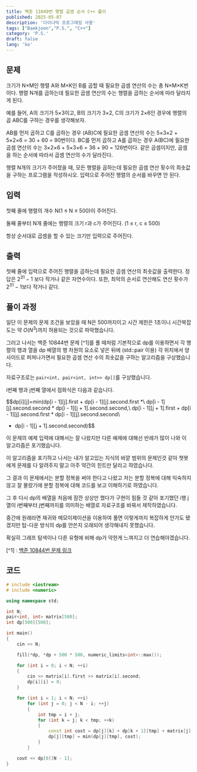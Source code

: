 ```yaml
---
title: 백준 11049번 행렬 곱셈 순서 C++ 풀이
published: 2025-05-07
description: '다이나믹 프로그래밍 사용'
tags: ["Baekjoon","P.S.", "C++"]
category: 'P.S.'
draft: false 
lang: 'ko'
---
```


## 문제

크기가 N×M인 행렬 A와 M×K인 B를 곱할 때 필요한 곱셈 연산의 수는 총 N×M×K번이다. 행렬 N개를 곱하는데 필요한 곱셈 연산의 수는
행렬을 곱하는 순서에 따라 달라지게 된다.

예를 들어, A의 크기가 5×3이고, B의 크기가 3×2, C의 크기가 2×6인 경우에 행렬의 곱 ABC를 구하는 경우를 생각해보자.

AB를 먼저 곱하고 C를 곱하는 경우 (AB)C에 필요한 곱셈 연산의 수는 5×3×2 + 5×2×6 = 30 + 60 = 90번이다.
BC를 먼저 곱하고 A를 곱하는 경우 A(BC)에 필요한 곱셈 연산의 수는 3×2×6 + 5×3×6 = 36 + 90 = 126번이다.
같은 곱셈이지만, 곱셈을 하는 순서에 따라서 곱셈 연산의 수가 달라진다.

행렬 N개의 크기가 주어졌을 때, 모든 행렬을 곱하는데 필요한 곱셈 연산 횟수의 최솟값을 구하는 프로그램을 작성하시오. 입력으로 주어진 행렬의
순서를 바꾸면 안 된다.

## 입력

첫째 줄에 행렬의 개수 N(1 ≤ N ≤ 500)이 주어진다.

둘째 줄부터 N개 줄에는 행렬의 크기 r과 c가 주어진다. (1 ≤ r, c ≤ 500)

항상 순서대로 곱셈을 할 수 있는 크기만 입력으로 주어진다.

## 출력

첫째 줄에 입력으로 주어진 행렬을 곱하는데 필요한 곱셈 연산의 최솟값을 출력한다. 정답은 $2^{31}-1$ 보다 작거나 같은 자연수이다.
또한, 최악의 순서로 연산해도 연산 횟수가 $2^{31}-1$보다 작거나 같다.

## 풀이 과정

일단 이 문제의 문제 조건을 보았을 때 N은 500까지이고 시간 제한은 1초이니 시간복잡도는 약 $O(N^3)$까지 허용되는 것으로 파악했습니다.

그러고 나서는 백준 10844번 문제 [^1]를 풀 때처럼 기본적으로 dp를 이용하면서 각 행렬의 행과 열을 dp 배열의 행 차원의 요소로 넣은
뒤에 (std::pair 이용) 각 위치에서 양 사이드로 퍼져나가면서 필요한 곱셈 연산 수의 최솟값을 구하는 알고리즘을 구상했습니다.

자료구조로는 `pair<int, pair<int, int>> dp[]`를 구상했습니다.

i번째 행과 j번째 열에서 점화식은 다음과 같습니다.

 $$dp[i][j]=min(dp[i - 1][j].first + dp[i - 1][j].second.first *\\
dp[i - 1][j].second.second * dp[i - 1][j + 1].second.second,\\
 dp[i - 1][j + 1].first + dp[i - 1][j].second.first * dp[i - 1][j].second.second\\
 * dp[i - 1][j + 1].second.second)$$

이 문제의 예제 입력에 대해서는 잘 나왔지만 다른 예제에 대해선 반례가 많이 나와 이 알고리즘은 포기했습니다.

이 알고리즘을 포기하고 나서는 내가 알고있는 지식의 바깥 범위의 문제인것 같아 챗봇에게 문제를 다 알려주지 말고 아주 약간의 힌트만 달라고 하였습니다.

그 결과 이 문제에서는 분할 정복을 써야 한다고 나왔고 저는 분할 정복에 대해 익숙하지 않고 잘 몰랐기에 분할 정복에 대해 코드를 보고
이해하기로 하였습니다.

그 후 다시 dp의 배열을 처음에 잠깐 상상만 했다가 구현이 힘들 것 같아 포기했던 i행 j열이 i번째부터 j번째까지를 의미하는 배열로 자료구조를
바꿔서 제작하였습니다.

중간에 원래라면 재귀와 메모이제이션을 이용하여 풀면 이렇게까지 복잡하게 안가도 됐겠지만 탑-다운 방식의 dp를 안쓴지 오래되어 생각해내지 못했습니다.

확실히 그래프 탐색이나 다른 유형에 비해 dp가 약한게 느껴지고 더 연습해야겠습니다.

[^1] : [백준 10844번 문제 링크](https://www.acmicpc.net/problem/10844)

## 코드

```cpp
# include <iostream>
# include <numeric>

using namespace std;

int N;
pair<int, int> matrix[500];
int dp[500][500];

int main()
{
    cin >> N;

    fill(*dp, *dp + 500 * 500, numeric_limits<int>::max());

    for (int i = 0; i < N; ++i)
    {
        cin >> matrix[i].first >> matrix[i].second;
        dp[i][i] = 0;
    }

    for (int i = 1; i < N; ++i)
        for (int j = 0; j < N - i; ++j)
        {
            int tmp = i + j;
            for (int k = j; k < tmp; ++k)
            {
                const int cost = dp[j][k] + dp[k + 1][tmp] + matrix[j].first * matrix[k].second * matrix[tmp].second;
                dp[j][tmp] = min(dp[j][tmp], cost);
            }
        }

    cout << dp[0][N - 1];
}
```
